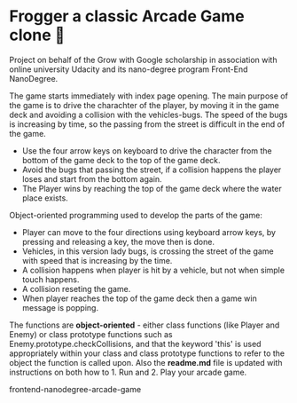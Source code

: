 Frogger a classic Arcade Game clone :frog:
==========================================

Project on behalf of the Grow with Google scholarship 
in association with online university Udacity 
and its nano-degree program Front-End NanoDegree.

The game starts immediately with index page opening. The main purpose of the game is 
to drive the charachter of the player, by moving it in the game deck and avoiding a collision 
with the vehicles-bugs. The speed of the bugs is increasing by time, so the passing from 
the street is difficult in the end of the game.
- Use the four arrow keys on keyboard to drive the character from the bottom of the game deck
to the top of the game deck.
- Avoid the bugs that passing the street, if a collision happens the player loses and start from the bottom again.
- The Player wins by reaching the top of the game deck where the water place exists.

Object-oriented programming used to develop the parts of the game:
- Player can move to the four directions using keyboard arrow keys, by pressing and releasing a key, the move then is done.
- Vehicles, in this version lady bugs, is crossing the street of the game with speed that is increasing by the time.
- A collision happens when player is hit by a vehicle, but not when simple touch happens.
- A collision reseting the game.
- When player reaches the top of the game deck then a game win message is popping.

The functions are **object-oriented** - either class functions (like Player and Enemy) or class prototype functions such as Enemy.prototype.checkCollisions, and that the keyword 'this' is used appropriately within your class and class prototype functions to refer to the object the function is called upon. Also the **readme.md** file is updated with instructions on both how to 1. Run and 2. Play your arcade game.

frontend-nanodegree-arcade-game
